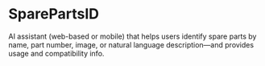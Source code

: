 # SparePartsID
AI assistant (web-based or mobile) that helps users identify spare parts by name, part number, image, or natural language description—and provides usage and compatibility info.
